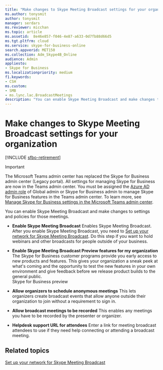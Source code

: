 ```yaml
---
title: "Make changes to Skype Meeting Broadcast settings for your organization"
ms.author: tonysmit
author: tonysmit
manager: serdars
ms.reviewer: micchan
ms.topic: article
ms.assetid:  8e46e857-f046-4e87-a633-0d7fb88d66d5
ms.tgt.pltfrm: cloud
ms.service: skype-for-business-online
search.appverid: MET150
ms.collection: Adm_Skype4B_Online
audience: Admin
appliesto:
- Skype for Business
ms.localizationpriority: medium
f1.keywords:
- CSH
ms.custom:
- SMB
- ms.lync.lac.BroadcastMeetings
description: "You can enable Skype Meeting Broadcast and make changes to settings and policies for those meetings."
---
```


# Make changes to Skype Meeting Broadcast settings for your organization

[!INCLUDE [sfbo-retirement](../../Hub/includes/sfbo-retirement.md)]

> [!IMPORTANT]
> The Microsoft Teams admin center has replaced the Skype for Business admin center (Legacy portal). All settings for managing Skype for Business are now in the Teams admin center. You must be assigned the [Azure AD admin role](/azure/active-directory/roles/permissions-reference) of Global admin or Skype for Business admin to manage Skype for Business features in the Teams admin center. To learn more, see [Manage Skype for Business settings in the Microsoft Teams admin center](/MicrosoftTeams/skype-for-business-settings?bc=%2fskypeforbusiness%2fbreadcrumb%2ftoc.json&toc=%2fskypeforbusiness%2fsfbotoc%2ftoc.json).

You can enable Skype Meeting Broadcast and make changes to settings and policies for those meetings.
  
- **Enable Skype Meeting Broadcast** Enables Skype Meeting Broadcast. After you enable Skype Meeting Broadcast, you need to [Set up your network for Skype Meeting Broadcast](set-up-your-network-for-skype-meeting-broadcast.md). Do this step if you want to hold webinars and other broadcasts for people outside of your business. 
    
- **Enable Skype Meeting Broadcast Preview features for my organization** The Skype for Business customer programs provide you early access to new products and features. This gives your organization a sneak peek at what's coming and the opportunity to test the new features in your own environment and give feedback before we release product builds to the general public.<br/>Skype for Business preview
    
- **Allow organizers to schedule anonymous meetings** This lets organizers create broadcast events that allow anyone outside their organization to join without a requirement to sign in.
    
- **Allow broadcast meetings to be recorded** This enables any meetings you have to be recorded by the presenter or organizer.
    
- **Helpdesk support URL for attendees** Enter a link for meeting broadcast attendees to use if they need help connecting or attending a broadcast meeting.
    
## Related topics

[Set up your network for Skype Meeting Broadcast](set-up-your-network-for-skype-meeting-broadcast.md)

  
